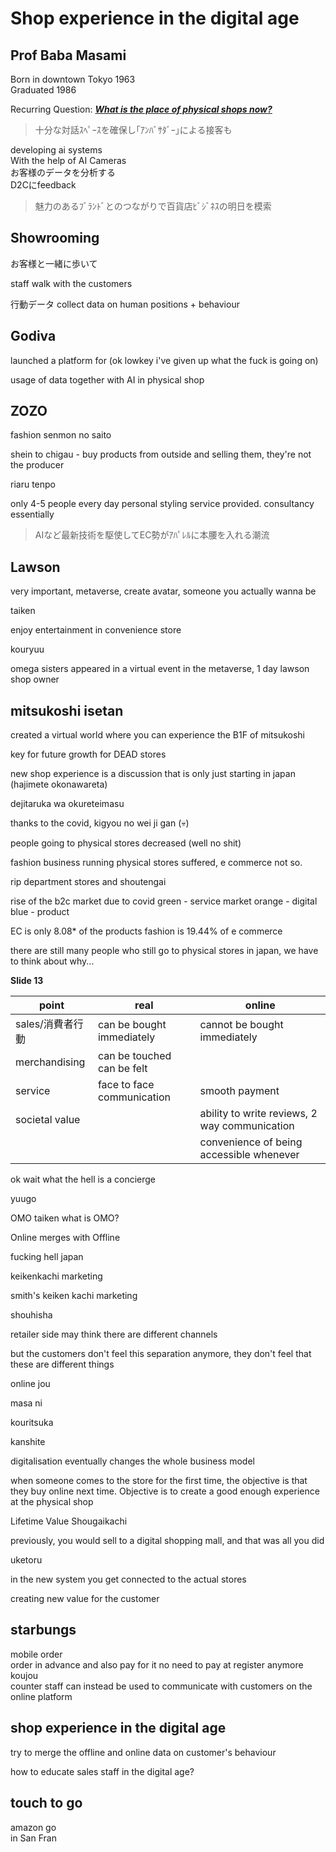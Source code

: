 # Shop experience in the digital age
## Prof Baba Masami
Born in downtown Tokyo 1963  
Graduated 1986  

Recurring Question: <b><i><u>What is the place of physical shops now?</b></i></u>

> ⼗分な対話ｽﾍﾟｰｽを確保し｢ｱﾝﾊﾞｻﾀﾞｰ｣による接客も  

developing ai systems  
With the help of AI Cameras  
お客様のデータを分析する  
D2Cにfeedback 

> 魅⼒のあるﾌﾞﾗﾝﾄﾞとのつながりで百貨店ﾋﾞｼﾞﾈｽの明⽇を模索

## Showrooming
お客様と一緒に歩いて

staff walk with the customers

行動データ
collect data on human positions + behaviour

## Godiva 
launched a platform for (ok lowkey i've given up what the fuck is going on)

usage of data together with AI in physical shop

## ZOZO
fashion senmon no saito

shein to chigau - buy products from outside and selling them, they're not the producer

riaru tenpo

only 4-5 people every day
personal styling service provided. consultancy essentially

> AIなど最新技術を駆使してEC勢がｱﾊﾟﾚﾙに本腰を⼊れる潮流

## Lawson
very important, metaverse, create avatar, someone you actually wanna be

taiken

enjoy entertainment in convenience store

kouryuu

omega sisters appeared in a virtual event in the metaverse, 1 day lawson shop owner

## mitsukoshi isetan
created a virtual world where you can experience the B1F of mitsukoshi

key for future growth for DEAD stores


new shop experience is a discussion that is only just starting in japan (hajimete okonawareta)

dejitaruka wa okureteimasu

thanks to the covid, kigyou no wei ji gan (:skull:)


people going to physical stores decreased (well no shit)

fashion business running physical stores suffered, e commerce not so.

rip department stores and shoutengai

rise of the b2c market due to covid
green - service market
orange - digital
blue - product


EC is only 8.08* of the products
fashion is 19.44% of e commerce

there are still many people who still go to physical stores in japan, we have to think about why...


<b>Slide 13</B>  

|point|real|online|
|---|---|---|
|sales/消費者行動|can be bought immediately|cannot be bought immediately|
|merchandising|can be touched can be felt||
|service|face to face communication|smooth payment|
|societal value||ability to write reviews, 2 way communication|
|||convenience of being accessible whenever|




ok wait what the hell is a concierge


yuugo

OMO taiken
what is OMO?

Online merges with Offline

fucking hell japan

keikenkachi marketing

smith's keiken kachi marketing

shouhisha

retailer side may think there are different channels

but the customers don't feel this separation anymore, they don't feel that these are different things

online jou

masa ni

kouritsuka

kanshite

digitalisation eventually changes the whole business model

when someone comes to the store for the first time, the objective is that they buy online next time. Objective is to create a good enough experience at the physical shop

Lifetime Value
Shougaikachi  

previously, you would sell to a digital shopping mall, and that was all you did

uketoru

in the new system you get connected to the actual stores

creating new value for the customer

## starbungs
mobile order   
order in advance and also pay for it
no need to pay at register anymore  
koujou  
counter staff can instead be used to communicate with customers on the online platform  

## shop experience in the digital age
try to merge the offline and online data on customer's behaviour

how to educate sales staff in the digital age?


## touch to go
amazon go  
in San Fran  


